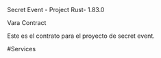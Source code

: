 Secret Event - Project
Rust- 1.83.0

Vara Contract 

Este es el contrato para el proyecto de secret event.

#Services 










